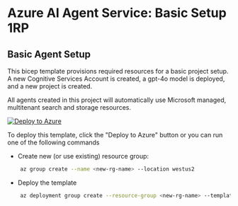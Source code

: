 # Azure AI Agent Service: Basic Setup 1RP

## Basic Agent Setup

This bicep template provisions required resources for a basic project setup. A new Cognitive Services Account is created, a gpt-4o model is deployed, and a new project is created.

All agents created in this project will automatically use Microsoft managed, multitenant search and storage resources.

[![Deploy to Azure](https://aka.ms/deploytoazurebutton)](https://portal.azure.com/#create/Microsoft.Template/uri/https%3A%2F%2Fraw.githubusercontent.com%2FAzure-Samples%2Fazureai-samples%2Frefs%2Fheads%2Fmay-2025%2Fscenarios%2Fagents%2Fsetup%2Fbasic-setup%2Fbasic-setup.json)

To deploy this template, click the "Deploy to Azure" button or you can run one of the following commands

* Create new (or use existing) resource group:

```bash
    az group create --name <new-rg-name> --location westus2
```

* Deploy the template

```bash
    az deployment group create --resource-group <new-rg-name> --template-file basic-setup.bicep
```
